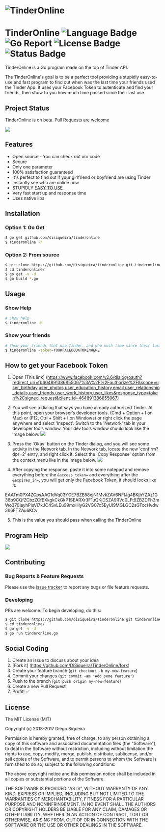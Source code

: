 # ![TinderOnline](http://image.prntscr.com/image/9d2b8e726a944215be4338849ea9c0cd.png)

# TinderOnline ![Language Badge](https://img.shields.io/badge/Language-Go-blue.svg) ![Go Report](https://goreportcard.com/badge/github.com/DiSiqueira/TinderOnline) ![License Badge](https://img.shields.io/badge/License-MIT-blue.svg) ![Status Badge](https://img.shields.io/badge/Status-Beta-brightgreen.svg)

TinderOnline is a Go program made on the top of Tinder API.

The TinderOnline's goal is to be a perfect tool providing a stupidly easy-to-use and fast program to find out when was the last time your friends used the Tinder App. It uses your Facebook Token to autenticate and find your friends, then show to you how much time passed since their last use.

## Project Status

TinderOnline is on beta. Pull Requests [are welcome](https://github.com/DiSiqueira/TinderOnline#social-coding)

![](https://i.imgur.com/W7JSwzA.jpg)

## Features

- Open source - You can check out our code
- Secure
- Only one parameter
- 100% satisfaction guaranteed
- It's perfect to find out if your girlfriend or boyfriend are using Tinder
- Instantly see who are online now
- STUPIDLY [EASY TO USE](https://github.com/DiSiqueira/Gorganizer#usage)
- Very fast start up and response time
- Uses native libs

## Installation

### Option 1: Go Get

```bash
$ go get github.com/disiqueira/tinderonline
$ tinderonline -h
```

### Option 2: From source

```bash
$ git clone https://github.com/disiqueira/tinderonline.git tinderonline
$ cd tinderonline/
$ go get -v -d
$ go build *.go
```

## Usage

### Show Help

```bash
# Show help
$ tinderonline -h
```

### Show your friends

```bash
# Show your friends that use Tinder, and who much time since their last usage
$ tinderonline -token=YOURFACEBOOKTOKENHERE
```

## How to get your Facebook Token

1. Open [This link] (https://www.facebook.com/v2.6/dialog/oauth?redirect_uri=fb464891386855067%3A%2F%2Fauthorize%2F&scope=user_birthday,user_photos,user_education_history,email,user_relationship_details,user_friends,user_work_history,user_likes&response_type=token%2Csigned_request&client_id=464891386855067)

2. You will see a dialog that says you have already authorized Tinder. At this point, open your browser’s developer tools. (Cmd + Option + I on Mac) or (F12, Ctrl + Shift + I on Windows) or right click the page anywhere and select 'Inspect'. Switch to the 'Network' tab in your developer tools window. Your dev tools window should look like the image below.
![](https://tinderface.herokuapp.com/fb-auth-window.png)

3. Press the 'Okay' button on the Tinder dialog, and you will see some activity in the Network tab. In the Network tab, locate the new 'confirm?dpr=2' entry, and right click it. Select the 'Copy Response' option from the context menu like in the image below.
![](https://tinderface.herokuapp.com/dev-tools-window.png)

4. After copying the response, paste it into some notepad and remove everything before the `&access_token=` and everything after the `&expires_in=`, you will get only the Facebook Token, it should looks like it:

EAATm0PX4ZCpsAAG1dVq03YCE7BZB58ejN1MvkZAV6NFlJg4BKjhYZAz1G38b9CQfZCbzZCfEXkgkCkGkP1SEARXr3F1uQKjDSZA9RVd0LFt9ZBZDFh3mWo370IayhPIsVi7xJC4SvLEu99mxIHyG2VG07c5EyUI9MGLGC2sGTccHvdw3h6FTZAu6KCv

5. This is the value you should pass when calling the TinderOnline

## Program Help

![](http://image.prntscr.com/image/3a12514f944b48078863961920a7da18.png)

## Contributing

### Bug Reports & Feature Requests

Please use the [issue tracker](https://github.com/DiSiqueira/TinderOnline/issues) to report any bugs or file feature requests.

### Developing

PRs are welcome. To begin developing, do this:

```bash
$ git clone https://github.com/disiqueira/tinderonline.git tinderonline
$ cd tinderonline/
$ go get -v -d
$ go run tinderonline.go
```

## Social Coding

1. Create an issue to discuss about your idea
2. [Fork it] (https://github.com/DiSiqueira/TinderOnline/fork)
3. Create your feature branch (`git checkout -b my-new-feature`)
4. Commit your changes (`git commit -am 'Add some feature'`)
5. Push to the branch (`git push origin my-new-feature`)
6. Create a new Pull Request
7. Profit! :white_check_mark:

## License

The MIT License (MIT)

Copyright (c) 2013-2017 Diego Siqueira

Permission is hereby granted, free of charge, to any person obtaining a copy
of this software and associated documentation files (the "Software"), to deal
in the Software without restriction, including without limitation the rights
to use, copy, modify, merge, publish, distribute, sublicense, and/or sell
copies of the Software, and to permit persons to whom the Software is
furnished to do so, subject to the following conditions:

The above copyright notice and this permission notice shall be included in
all copies or substantial portions of the Software.

THE SOFTWARE IS PROVIDED "AS IS", WITHOUT WARRANTY OF ANY KIND, EXPRESS OR
IMPLIED, INCLUDING BUT NOT LIMITED TO THE WARRANTIES OF MERCHANTABILITY,
FITNESS FOR A PARTICULAR PURPOSE AND NONINFRINGEMENT.  IN NO EVENT SHALL THE
AUTHORS OR COPYRIGHT HOLDERS BE LIABLE FOR ANY CLAIM, DAMAGES OR OTHER
LIABILITY, WHETHER IN AN ACTION OF CONTRACT, TORT OR OTHERWISE, ARISING FROM,
OUT OF OR IN CONNECTION WITH THE SOFTWARE OR THE USE OR OTHER DEALINGS IN
THE SOFTWARE.
